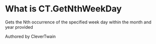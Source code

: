 # What is CT.GetNthWeekDay

Gets the Nth occurrence of the specified week day within the month and year provided

Authored by CleverTwain
